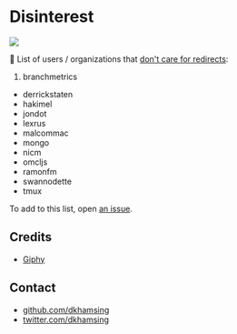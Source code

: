 # Disinterest

![](http://i.giphy.com/14vOBUFN7Y1PHO.gif)

:no_good: List of users / organizations that [don't care for redirects](https://github.com/issues?utf8=✓&q=is%3Aunmerged+author%3AReadmeCritic+is%3Aclosed):

1. branchmetrics
- derrickstaten
- hakimel
- jondot
- lexrus
- malcommac
- mongo
- nicm
- omcljs
- ramonfm
- swannodette
- tmux

To add to this list, open [an issue](https://github.com/ReadmeCritic/Disinterest/issues).

## Credits

- [Giphy](http://gph.is/1vZXKtp)

## Contact

- [github.com/dkhamsing](https://github.com/dkhamsing)
- [twitter.com/dkhamsing](https://twitter.com/dkhamsing)
